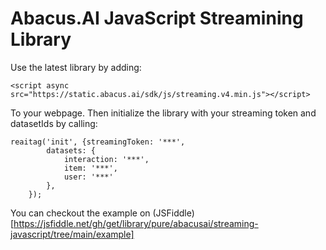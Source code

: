 # Abacus.AI JavaScript Streamining Library

Use the latest library by adding:

`<script async src="https://static.abacus.ai/sdk/js/streaming.v4.min.js"></script>`

To your webpage. Then initialize the library with your streaming token and datasetIds by calling:

```
reaitag('init', {streamingToken: '***',
        datasets: {
            interaction: '***',
            item: '***',
            user: '***'
        },
    });
```

You can checkout the example on (JSFiddle)[https://jsfiddle.net/gh/get/library/pure/abacusai/streaming-javascript/tree/main/example]
